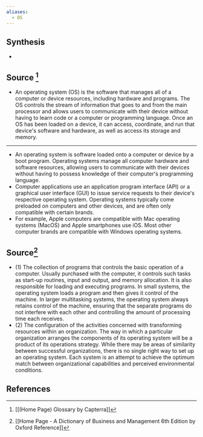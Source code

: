```yaml
---
aliases:
  - OS
---
```

## Synthesis
- 
## Source [^1]
- An operating system (OS) is the software that manages all of a computer or device resources, including hardware and programs. The OS controls the stream of information that goes to and from the main processor and allows users to communicate with their device without having to learn code or a computer or programming language. Once an OS has been loaded on a device, it can access, coordinate, and run that device's software and hardware, as well as access its storage and memory.
---
- An operating system is software loaded onto a computer or device by a boot program. Operating systems manage all computer hardware and software resources, allowing users to communicate with their devices without having to possess knowledge of their computerʻs programming language.
- Computer applications use an application program interface (API) or a graphical user interface (GUI) to issue service requests to their deviceʻs respective operating system. Operating systems typically come preloaded on computers and other devices, and are often only compatible with certain brands.
- For example, Apple computers are compatible with Mac operating systems (MacOS) and Apple smartphones use iOS. Most other computer brands are compatible with Windows operating systems.
## Source[^2]
- (1) The collection of programs that controls the basic operation of a computer. Usually purchased with the computer, it controls such tasks as start-up routines, input and output, and memory allocation. It is also responsible for loading and executing programs. In small systems, the operating system loads a program and then gives it control of the machine. In larger multitasking systems, the operating system always retains control of the machine, ensuring that the separate programs do not interfere with each other and controlling the amount of processing time each receives. 
- (2) The configuration of the activities concerned with transforming resources within an organization. The way in which a particular organization arranges the components of its operating system will be a product of its operations strategy. While there may be areas of similarity between successful organizations, there is no single right way to set up an operating system. Each system is an attempt to achieve the optimum match between organizational capabilities and perceived environmental conditions.
## References

[^1]: [[(Home Page) Glossary by Capterra]]
[^2]: [[Home Page - A Dictionary of Business and Management 6th Edition by Oxford Reference]]